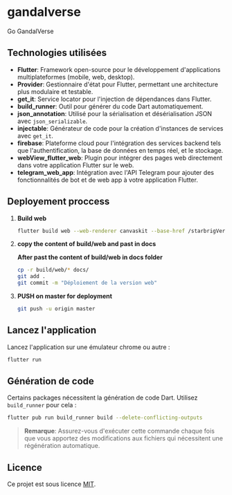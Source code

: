 # gandalverse

Go GandalVerse

## Technologies utilisées

- **Flutter**: Framework open-source pour le développement d'applications multiplateformes (mobile, web, desktop).
- **Provider**: Gestionnaire d'état pour Flutter, permettant une architecture plus modulaire et testable.
- **get_it**: Service locator pour l'injection de dépendances dans Flutter.
- **build_runner**: Outil pour générer du code Dart automatiquement.
- **json_annotation**: Utilisé pour la sérialisation et désérialisation JSON avec `json_serializable`.
- **injectable**: Générateur de code pour la création d'instances de services avec `get_it`.
- **firebase**: Plateforme cloud pour l'intégration des services backend tels que l'authentification, la base de données en temps réel, et le stockage.
- **webView_flutter_web**: Plugin pour intégrer des pages web directement dans votre application Flutter sur le web.
- **telegram_web_app**: Intégration avec l'API Telegram pour ajouter des fonctionnalités de bot et de web app à votre application Flutter.


## Deployement proccess

1. **Build web**

   ```bash
   flutter build web --web-renderer canvaskit --base-href /starbrigVerse/
   ```

2. **copy the content of build/web and past in docs**

    **After past the content of build/web in docs folder**

   ```bash
   cp -r build/web/* docs/
   git add .
   git commit -m "Déploiement de la version web"
   ```

3. **PUSH on master for deployment**

   ```bash
   git push -u origin master
   ```

## Lancez l'application

   Lancez l'application sur une émulateur chrome ou autre :

   ```bash
   flutter run
   ```



## Génération de code

   Certains packages nécessitent la génération de code Dart. Utilisez `build_runner` pour cela :

   ```bash
   flutter pub run build_runner build --delete-conflicting-outputs
   ```
   > **Remarque**: Assurez-vous d'exécuter cette commande chaque fois que vous apportez des modifications aux fichiers qui nécessitent une régénération automatique.

## Licence

Ce projet est sous licence [MIT](LICENSE).

 
